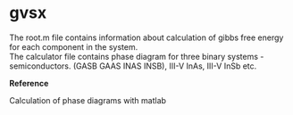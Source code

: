 # gvsx </br>

The root.m file contains information about calculation of gibbs free energy for each component in the system. </br>
The calculator file contains phase diagram for three binary systems - semiconductors. (GASB GAAS INAS INSB), III-V InAs, III-V InSb etc.

<b> Reference </b> </br>

<ls>
<item> Calculation of phase diagrams with matlab </item>
</ls>
